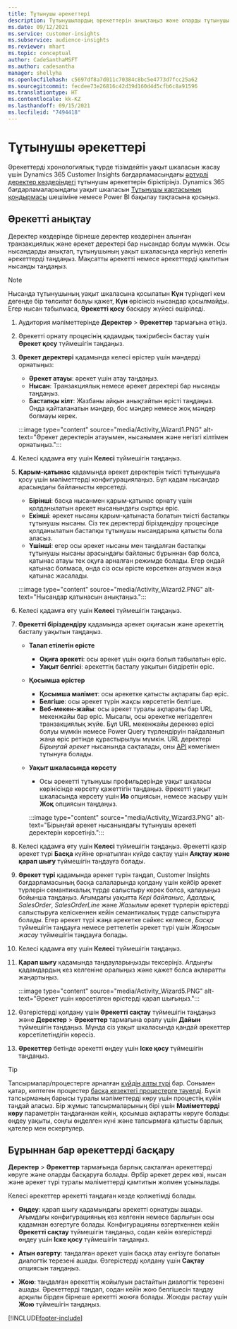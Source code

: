 ```yaml
---
title: Тұтынушы әрекеттері
description: Тұтынушылардың әрекеттерін анықтаңыз және оларды тұтынушы профильдеріндегі уақыт кестесінде қараңыз.
ms.date: 09/12/2021
ms.service: customer-insights
ms.subservice: audience-insights
ms.reviewer: mhart
ms.topic: conceptual
author: CadeSanthaMSFT
ms.author: cadesantha
manager: shellyha
ms.openlocfilehash: c5697df8a7d011c70384c8bc5e4773d7fcc25a62
ms.sourcegitcommit: fecdee73e26816c42d39d160d4d5cfb6c8a91596
ms.translationtype: HT
ms.contentlocale: kk-KZ
ms.lasthandoff: 09/15/2021
ms.locfileid: "7494418"
---
```

# <a name="customer-activities"></a>Тұтынушы әрекеттері

Әрекеттерді хронологиялық түрде тізімдейтін уақыт шкаласын жасау үшін Dynamics 365 Customer Insights бағдарламасындағы [әртүрлі деректер көздеріндегі](data-sources.md) тұтынушы әрекеттерін біріктіріңіз. Dynamics 365 бағдарламаларындағы уақыт шкаласын [Тұтынушы картасының қондырмасы](customer-card-add-in.md) шешіміне немесе Power BI бақылау тақтасына қосыңыз.

## <a name="define-an-activity"></a>Әрекетті анықтау

Деректер көздерінде бірнеше деректер көздерінен алынған транзакциялық және әрекет деректері бар нысандар болуы мүмкін. Осы нысандарды анықтап, тұтынушының уақыт шкаласында көргіңіз келетін әрекеттерді таңдаңыз. Мақсатты әрекетті немесе әрекеттерді қамтитын нысанды таңдаңыз.

> [!NOTE]
> Нысанда тұтынушының уақыт шкаласына қосылатын **Күн** түріндегі кем дегенде бір төлсипат болуы қажет, **Күн** өрісінсіз нысандар қосылмайды. Егер нысан табылмаса, **Әрекетті қосу** басқару жүйесі өшіріледі.

1. Аудитория мәліметтерінде **Деректер** > **Әрекеттер** тармағына өтіңіз.

1. Әрекетті орнату процесінің қадамдық тәжірибесін бастау үшін **Әрекет қосу** түймешігін таңдаңыз.

1. **Әрекет деректері** қадамында келесі өрістер үшін мәндерді орнатыңыз:

   - **Әрекет атауы**: әрекет үшін атау таңдаңыз.
   - **Нысан**: Транзакциялық немесе әрекет деректері бар нысанды таңдаңыз.
   - **Бастапқы кілт**: Жазбаны айқын анықтайтын өрісті таңдаңыз. Онда қайталанатын мәндер, бос мәндер немесе жоқ мәндер болмауы керек.

   :::image type="content" source="media/Activity_Wizard1.PNG" alt-text="Әрекет деректерін атауымен, нысанымен және негізгі кілтімен орнатыңыз.":::

1. Келесі қадамға өту үшін **Келесі** түймешігін таңдаңыз.

1. **Қарым-қатынас** қадамында әрекет деректерін тиісті тұтынушыға қосу үшін мәліметтерді конфигурациялаңыз. Бұл қадам нысандар арасындағы байланысты көрсетеді.  

   - **Бірінші**: басқа нысанмен қарым‑қатынас орнату үшін қолданылатын әрекет нысанындағы сыртқы өріс.
   - **Екінші**: әрекет нысаны қарым-қатынаста болатын тиісті бастапқы тұтынушы нысаны. Сіз тек деректерді біріздендіру процесінде қолданылатын бастапқы тұтынушы нысандарына қатысты бола аласыз.
   - **Үшінші**: егер осы әрекет нысаны мен таңдалған бастапқы тұтынушы нысаны арасындағы байланыс бұрыннан бар болса, қатынас атауы тек оқуға арналған режимде болады. Егер ондай қатынас болмаса, онда сіз осы өрісте көрсеткен атаумен жаңа қатынас жасалады.

   :::image type="content" source="media/Activity_Wizard2.PNG" alt-text="Нысандар қатынасын анықтаңыз.":::

1. Келесі қадамға өту үшін **Келесі** түймешігін таңдаңыз. 

1. **Әрекетті біріздендіру** қадамында әрекет оқиғасын және әрекеттің басталу уақытын таңдаңыз. 
   - **Талап етілетін өрісте**
      - **Оқиға әрекеті**: осы әрекет үшін оқиға болып табылатын өріс.
      - **Уақыт белгісі**: әрекеттің басталу уақытын білдіретін өріс.

   - **Қосымша өрістер**
      - **Қосымша мәлімет**: осы әрекетке қатысты ақпараты бар өріс.
      - **Белгіше**: осы әрекет түрін жақсы көрсететін белгіше.
      - **Веб-мекен-жайы**: осы әрекет туралы ақпараты бар URL мекенжайы бар өріс. Мысалы, осы әрекетке негізделген транзакциялық жүйе. Бұл URL мекенжайы дереккөз өрісі болуы мүмкін немесе Power Query түрлендіруін пайдаланып жаңа өріс ретінде құрастырылуы мүмкін. URL деректері *Бірыңғай әрекет* нысанында сақталады, оны [API](apis.md) көмегімен тұтынуға болады.

   - **Уақыт шкаласында көрсету**
      - Осы әрекетті тұтынушы профильдерінде уақыт шкаласы көрінісінде көрсету қажеттігін таңдаңыз. Әрекетті уақыт шкаласында көрсету үшін **Иә** опциясын, немесе жасыру үшін **Жоқ** опциясын таңдаңыз.

      :::image type="content" source="media/Activity_Wizard3.PNG" alt-text="Бірыңғай әрекет нысанындағы тұтынушы әрекеті деректерін көрсетіңіз.":::

1. Келесі қадамға өту үшін **Келесі** түймешігін таңдаңыз. Әрекетті қазір әрекет түрі **Басқа** күйіне орнатылған күйде сақтау үшін **Аяқтау және қарап шығу** түймешігін таңдауға болады. 

1. **Әрекет түрі** қадамында әрекет түрін таңдап, Customer Insights бағдарламасының басқа салаларында қолдану үшін кейбір әрекет түрлерін семантикалық түрде салыстыру керек болса, қалауыңыз бойынша таңдаңыз. Ағымдағы уақытта *Кері байланыс*, *Адалдық*, *SalesOrder*, *SalesOrderLine* және *Жазылым* әрекет түрлерін өрістерді салыстыруға келіскеннен кейін семантикалық түрде салыстыруға болады. Егер әрекет түрі жаңа әрекетке сәйкес келмесе, *Басқа* түймешігін таңдауға немесе реттелетін әрекет түрі үшін *Жаңасын жасау* түймешігін таңдауға болады.

1. Келесі қадамға өту үшін **Келесі** түймешігін таңдаңыз. 

1. **Қарап шығу** қадамында таңдауларыңызды тексеріңіз. Алдыңғы қадамдардың кез келгеніне оралыңыз және қажет болса ақпаратты жаңартыңыз.

   :::image type="content" source="media/Activity_Wizard5.PNG" alt-text="Әрекет үшін көрсетілген өрістерді қарап шығыңыз.":::
   
1. Өзгерістерді қолдану үшін **Әрекетті сақтау** түймешігін таңдаңыз және **Деректер** > **Әрекеттер** тармағына оралу үшін **Дайын** түймешігін таңдаңыз. Мұнда сіз уақыт шкаласында қандай әрекеттер көрсетілетіндігін көресіз. 

1. **Әрекеттер** бетінде әрекетті өңдеу үшін **Іске қосу** түймешігін таңдаңыз. 

> [!TIP]
> Тапсырмалар/процестерге арналған [күйдің алты түрі](system.md#status-types) бар. Сонымен қатар, көптеген процестер [басқа кезектегі процестерге тәуелді](system.md#refresh-policies). Бүкіл тапсырманың барысы туралы мәліметтерді көру үшін процестің күйін таңдай аласыз. Бір жұмыс тапсырмаларының бірі үшін **Мәліметтерді көру** параметрін таңдағаннан кейін, қосымша ақпаратты көруге болады: өңдеу уақыты, соңғы өңделген күні және тапсырмаға қатысты барлық қателер мен ескертулер.


## <a name="manage-existing-activities"></a>Бұрыннан бар әрекеттерді басқару

**Деректер** > **Әрекеттер** тармағында барлық сақталған әрекеттерді көруге және оларды басқаруға болады. Әрбір әрекет дерек көзі, нысан және әрекет түрі туралы мәліметтерді қамтитын жолмен ұсынылады.

Келесі әрекеттер әрекетті таңдаған кезде қолжетімді болады. 

- **Өңдеу**: қарап шығу қадамындағы әрекетті орнатуды ашады. Ағымдағы конфигурацияның кез келгенін немесе барлығын осы қадамнан өзгертуге болады. Конфигурацияны өзгерткеннен кейін **Әрекетті сақтау** түймешігін таңдаңыз, содан кейін өзгерістерді өңдеу үшін **Іске қосу** түймешігін таңдаңыз.

- **Атын өзгерту**: таңдалған әрекет үшін басқа атау енгізуге болатын диалогтік терезені ашады. Өзгерістерді қолдану үшін **Сақтау** опциясын таңдаңыз.

- **Жою**: таңдалған әрекеттің жойылуын растайтын диалогтік терезені ашады. Әрекеттерді таңдап, содан кейін жою белгішесін таңдау арқылы бірден бірнеше әрекетті жоюға болады. Жоюды растау үшін **Жою** түймешігін таңдаңыз.

[!INCLUDE[footer-include](../includes/footer-banner.md)]
